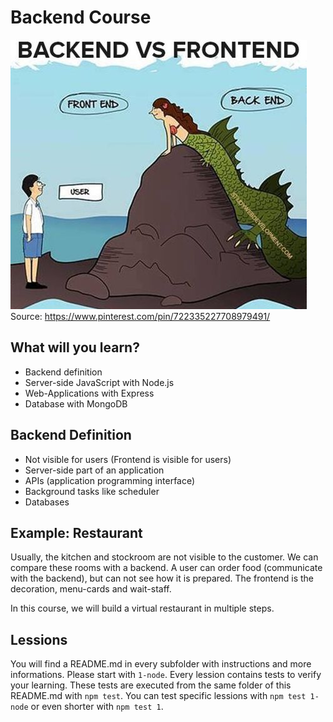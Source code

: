 # Backend Course

![](backend-vs-frontend.jpg)
Source: https://www.pinterest.com/pin/722335227708979491/

## What will you learn?

- Backend definition
- Server-side JavaScript with Node.js
- Web-Applications with Express
- Database with MongoDB

## Backend Definition

- Not visible for users (Frontend is visible for users)
- Server-side part of an application
- APIs (application programming interface)
- Background tasks like scheduler
- Databases

## Example: Restaurant

Usually, the kitchen and stockroom are not visible to the customer. We can compare these rooms with a backend. A user can order food (communicate with the backend), but can not see how it is prepared. The frontend is the decoration, menu-cards and wait-staff.

In this course, we will build a virtual restaurant in multiple steps.

## Lessions

You will find a README.md in every subfolder with instructions and more informations. Please start with `1-node`.
Every lession contains tests to verify your learning. These tests are executed from the same folder of this README.md with `npm test`.
You can test specific lessions with `npm test 1-node` or even shorter with `npm test 1`.
